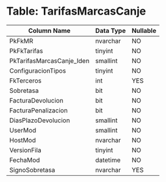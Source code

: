 # Table: TarifasMarcasCanje

| Column Name | Data Type | Nullable |
|-------------|-----------|----------|
| PkFkMR | nvarchar | NO |
| PkFkTarifas | tinyint | NO |
| PkTarifasMarcasCanje_Iden | smallint | NO |
| ConfiguracionTipos | tinyint | NO |
| FkTerceros | int | YES |
| Sobretasa | bit | NO |
| FacturaDevolucion | bit | NO |
| FacturaPenalizacion | bit | NO |
| DiasPlazoDevolucion | smallint | NO |
| UserMod | smallint | NO |
| HostMod | nvarchar | NO |
| VersionFila | tinyint | NO |
| FechaMod | datetime | NO |
| SignoSobretasa | nvarchar | YES |
